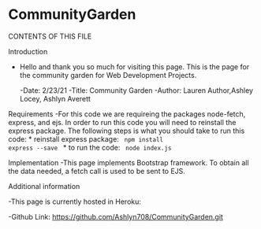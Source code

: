 # CommunityGarden
CONTENTS OF THIS FILE

Introduction
 - Hello and thank you so much for visiting this page. This is the page for the community garden for Web Development Projects.

    -Date: 2/23/21
    -Title: Community Garden 
    -Author: Lauren Author,Ashley Locey, Ashlyn Averett

Requirements
 -For this code we are requireing the packages node-fetch, express, and ejs. In order to run this code you will need to reinstall the express package. The following steps is what you should take to run this code:
        * reinstall express package: <code> npm install express --save </code>
        * to run the code: <code>  node index.js </code>


Implementation
-This page implements Bootstrap framework. To obtain all the data needed, a fetch call is used to be sent to EJS. 


Additional information

-This page is currently hosted in Heroku: 

-Github Link: https://github.com/Ashlyn708/CommunityGarden.git
